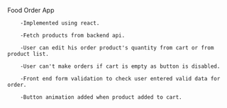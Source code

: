 Food Order App

		-Implemented using react.

		-Fetch products from backend api.

		-User can edit his order product's quantity from cart or from product list.

		-User can't make orders if cart is empty as button is disabled.

		-Front end form validation to check user entered valid data for order.

		-Button animation added when product added to cart.

